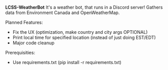 **LCSS-WeatherBot**
It's a weather bot, that runs in a Discord server! Gathers data from Environment Canada and OpenWeatherMap.

Planned Features:
- Fix the UX (optimization, make country and city args OPTIONAL)
- Print local time for specified location (instead of just doing EST/EDT)
- Major code cleanup 

Prerequisities:
- Use requirements.txt (pip install -r requirements.txt)

